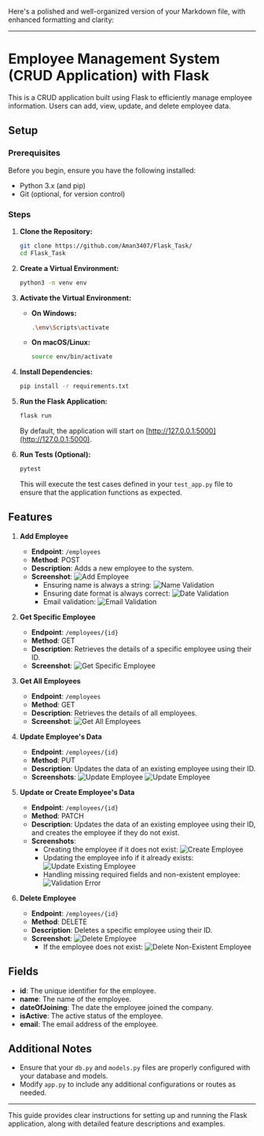 Here's a polished and well-organized version of your Markdown file, with enhanced formatting and clarity:

---

# Employee Management System (CRUD Application) with Flask

This is a CRUD application built using Flask to efficiently manage employee information. Users can add, view, update, and delete employee data.

## Setup

### Prerequisites

Before you begin, ensure you have the following installed:
- Python 3.x (and pip)
- Git (optional, for version control)

### Steps

1. **Clone the Repository:**
   ```bash
   git clone https://github.com/Aman3407/Flask_Task/
   cd Flask_Task
   ```

2. **Create a Virtual Environment:**
   ```bash
   python3 -m venv env
   ```

3. **Activate the Virtual Environment:**

   - **On Windows:**
     ```bash
     .\env\Scripts\activate
     ```

   - **On macOS/Linux:**
     ```bash
     source env/bin/activate
     ```

4. **Install Dependencies:**
   ```bash
   pip install -r requirements.txt
   ```

5. **Run the Flask Application:**
   ```bash
   flask run
   ```
   By default, the application will start on [http://127.0.0.1:5000](http://127.0.0.1:5000).

6. **Run Tests (Optional):**
   ```bash
   pytest
   ```
   This will execute the test cases defined in your `test_app.py` file to ensure that the application functions as expected.

## Features

1. **Add Employee**
   - **Endpoint**: `/employees`
   - **Method**: POST
   - **Description**: Adds a new employee to the system.
   - **Screenshot**:
     ![Add Employee](https://github.com/user-attachments/assets/f598a6c2-311c-4840-a3a2-ca88c86c29ae)
     - Ensuring name is always a string:
       ![Name Validation](https://github.com/user-attachments/assets/b82e3bc3-00d5-473f-9a8c-40edb1833608)
     - Ensuring date format is always correct:
       ![Date Validation](https://github.com/user-attachments/assets/c1e4de5a-65eb-4480-8dc1-4f905d16a220)
     - Email validation:
       ![Email Validation](https://github.com/user-attachments/assets/75ca0996-bcfc-48e3-b052-2127ab9b7186)

2. **Get Specific Employee**
   - **Endpoint**: `/employees/{id}`
   - **Method**: GET
   - **Description**: Retrieves the details of a specific employee using their ID.
   - **Screenshot**:
     ![Get Specific Employee](https://github.com/user-attachments/assets/2939d189-e528-4dfe-90ad-10b5e00c1a90)

3. **Get All Employees**
   - **Endpoint**: `/employees`
   - **Method**: GET
   - **Description**: Retrieves the details of all employees.
   - **Screenshot**:
     ![Get All Employees](https://github.com/user-attachments/assets/ba036c15-2e1a-468a-bf72-e00f136c49c0)

4. **Update Employee's Data**
   - **Endpoint**: `/employees/{id}`
   - **Method**: PUT
   - **Description**: Updates the data of an existing employee using their ID.
   - **Screenshots**:
     ![Update Employee](https://github.com/user-attachments/assets/945bc58e-15ee-465c-8d5a-811ee0db0626)
     ![Update Employee](https://github.com/user-attachments/assets/d82bf22a-d5c0-44ec-aa40-fc9730e7ea4f)

5. **Update or Create Employee's Data**
   - **Endpoint**: `/employees/{id}`
   - **Method**: PATCH
   - **Description**: Updates the data of an existing employee using their ID, and creates the employee if they do not exist.
   - **Screenshots**:
     - Creating the employee if it does not exist:
       ![Create Employee](https://github.com/user-attachments/assets/2fa3fa3c-c099-43c6-b5fd-6a7c1203ae37)
     - Updating the employee info if it already exists:
       ![Update Existing Employee](https://github.com/user-attachments/assets/f772c371-91f0-4c46-be64-33f561508c71)
     - Handling missing required fields and non-existent employee:
       ![Validation Error](https://github.com/user-attachments/assets/77b0588f-fcde-45d8-9885-390f81b75c00)

6. **Delete Employee**
   - **Endpoint**: `/employees/{id}`
   - **Method**: DELETE
   - **Description**: Deletes a specific employee using their ID.
   - **Screenshot**:
     ![Delete Employee](https://github.com/user-attachments/assets/12a9eef7-efca-44bb-91c0-f606f05881c4)
     - If the employee does not exist:
       ![Delete Non-Existent Employee](https://github.com/user-attachments/assets/4ecd7343-92ce-4f13-99b4-0d94735f0656)

## Fields

- **id**: The unique identifier for the employee.
- **name**: The name of the employee.
- **dateOfJoining**: The date the employee joined the company.
- **isActive**: The active status of the employee.
- **email**: The email address of the employee.

## Additional Notes

- Ensure that your `db.py` and `models.py` files are properly configured with your database and models.
- Modify `app.py` to include any additional configurations or routes as needed.

---

This guide provides clear instructions for setting up and running the Flask application, along with detailed feature descriptions and examples.
